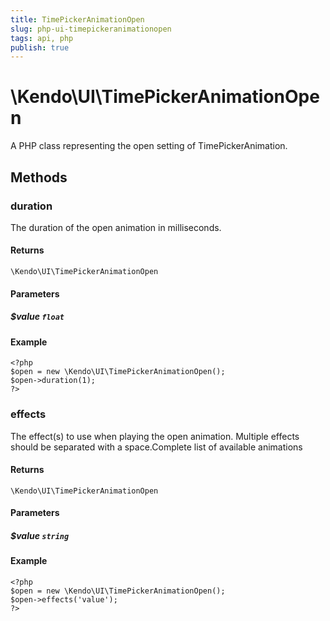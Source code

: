 ```yaml
---
title: TimePickerAnimationOpen
slug: php-ui-timepickeranimationopen
tags: api, php
publish: true
---
```


# \Kendo\UI\TimePickerAnimationOpen

A PHP class representing the open setting of TimePickerAnimation.


## Methods

### duration
The duration of the open animation in milliseconds.

#### Returns
`\Kendo\UI\TimePickerAnimationOpen`

#### Parameters

##### $value `float`



#### Example 
    <?php
    $open = new \Kendo\UI\TimePickerAnimationOpen();
    $open->duration(1);
    ?>

### effects
The effect(s) to use when playing the open animation. Multiple effects should be separated with a space.Complete list of available animations

#### Returns
`\Kendo\UI\TimePickerAnimationOpen`

#### Parameters

##### $value `string`



#### Example 
    <?php
    $open = new \Kendo\UI\TimePickerAnimationOpen();
    $open->effects('value');
    ?>


